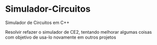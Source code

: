 # Simulador-Circuitos
Simulador de Circuitos em C++

Resolvir refazer o simulador de CE2, tentando melhorar algumas coisas com objetivo de usa-lo novamente em outros projetos
